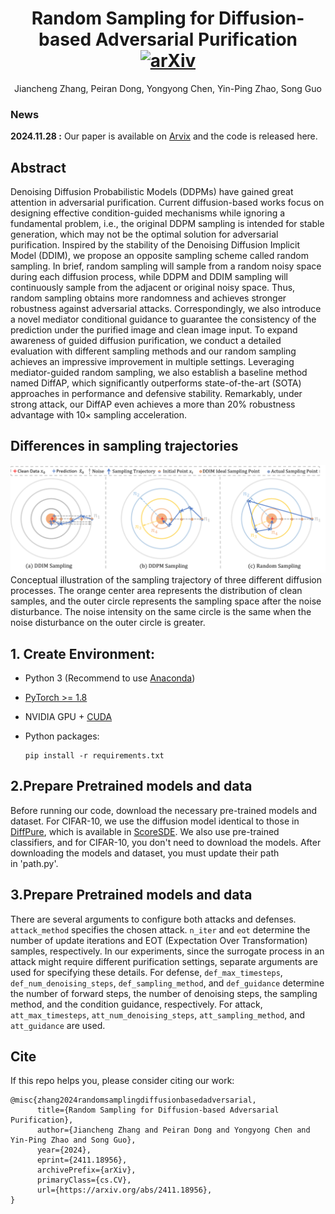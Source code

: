 <div align="center">
  
# Random Sampling for Diffusion-based Adversarial Purification [![arXiv](https://img.shields.io/badge/Arxiv-Paper-179bd3)](https://arxiv.org/abs/2411.18956)

Jiancheng Zhang, Peiran Dong, Yongyong Chen, Yin-Ping Zhao, Song Guo
</div>

### News

**2024.11.28 :** Our paper is available on [Arvix](https://arxiv.org/abs/2411.18956) and the code is released here.

## Abstract

Denoising Diffusion Probabilistic Models (DDPMs) have gained great attention in adversarial purification. Current diffusion-based works focus on designing effective condition-guided mechanisms while ignoring a fundamental problem, i.e., the original DDPM sampling is intended for stable generation, which may not be the optimal solution for adversarial purification. Inspired by the stability of the Denoising Diffusion Implicit Model (DDIM), we propose an opposite sampling scheme called random sampling. In brief, random sampling will sample from a random noisy space during each diffusion process, while DDPM and DDIM sampling will continuously sample from the adjacent or original noisy space. Thus, random sampling obtains more randomness and achieves stronger robustness against adversarial attacks.
Correspondingly, we also introduce a novel mediator conditional guidance to guarantee the consistency of the prediction under the purified image and clean image input. To expand awareness of guided diffusion purification, we conduct a detailed evaluation with different sampling methods and our random sampling achieves an impressive improvement in multiple settings. Leveraging mediator-guided random sampling, we also establish a baseline method named DiffAP, which significantly outperforms state-of-the-art (SOTA) approaches in performance and defensive stability. Remarkably, under strong attack, our DiffAP even achieves a more than 20% robustness advantage with $10\times$ sampling acceleration. 

## Differences in sampling trajectories
<img src="./Figure/sampling_trajectory.png">
Conceptual illustration of the sampling trajectory of three different diffusion processes. The orange center area represents the distribution of clean samples, and the outer circle represents the sampling space after the noise disturbance. The noise intensity on the same circle is the same when the noise disturbance on the outer circle is greater.

## 1. Create Environment:

- Python 3 (Recommend to use [Anaconda](https://www.anaconda.com/download/#linux))

- [PyTorch >= 1.8](https://pytorch.org/)

- NVIDIA GPU + [CUDA](https://developer.nvidia.com/cuda-downloads)

- Python packages:

  ```shell
  pip install -r requirements.txt
  ```

## 2.Prepare Pretrained models and data
Before running our code, download the necessary pre-trained models and dataset. For CIFAR-10, we use the diffusion model identical to those in [DiffPure](https://github.com/NVlabs/DiffPure#requirements), which is available in [ScoreSDE](https://github.com/yang-song/score_sde_pytorch). We also use pre-trained classifiers, and for CIFAR-10, you don't need to download the models. After downloading the models and dataset, you must update their path in 'path.py'.

## 3.Prepare Pretrained models and data
There are several arguments to configure both attacks and defenses. `attack_method` specifies the chosen attack. `n_iter` and `eot` determine the number of update iterations and EOT (Expectation Over Transformation) samples, respectively. In our experiments, since the surrogate process in an attack might require different purification settings, separate arguments are used for specifying these details. For defense, `def_max_timesteps`, `def_num_denoising_steps`, `def_sampling_method`, and `def_guidance` determine the number of forward steps, the number of denoising steps, the sampling method, and the condition guidance, respectively. For attack, `att_max_timesteps`, `att_num_denoising_steps`, `att_sampling_method`, and `att_guidance` are used.

## Cite
If this repo helps you, please consider citing our work:
```
@misc{zhang2024randomsamplingdiffusionbasedadversarial,
      title={Random Sampling for Diffusion-based Adversarial Purification}, 
      author={Jiancheng Zhang and Peiran Dong and Yongyong Chen and Yin-Ping Zhao and Song Guo},
      year={2024},
      eprint={2411.18956},
      archivePrefix={arXiv},
      primaryClass={cs.CV},
      url={https://arxiv.org/abs/2411.18956}, 
}
```
